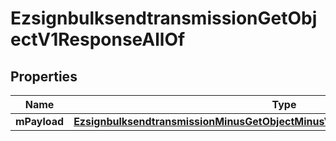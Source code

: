 
# EzsignbulksendtransmissionGetObjectV1ResponseAllOf

## Properties
Name | Type | Description | Notes
------------ | ------------- | ------------- | -------------
**mPayload** | [**EzsignbulksendtransmissionMinusGetObjectMinusV1MinusResponseMinusMPayload**](EzsignbulksendtransmissionMinusGetObjectMinusV1MinusResponseMinusMPayload.md) |  | 



